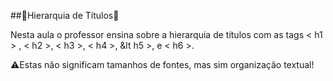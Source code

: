 ##🔰Hierarquia de Títulos🔰

Nesta aula o professor ensina sobre a hierarquia de títulos
com as tags &lt; h1 &gt; , &lt; h2 &gt;, &lt; h3 &gt;, &lt; h4 &gt;, &lt h5 &gt;, e &lt; h6 &gt;.

⚠️Estas não significam tamanhos de fontes, mas sim organização textual!